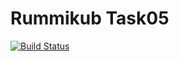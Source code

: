 # Rummikub Task05
[![Build Status](https://travis-ci.org/andreas-loeffler/Rummikub.svg?branch=master)](https://travis-ci.org/andreas-loeffler/Rummikub)
